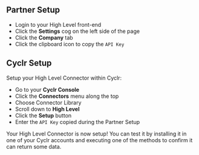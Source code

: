 
<section class="setup partner" markdown="1">

## Partner Setup

<div class="section-content" markdown="1">

- Login to your High Level front-end 
- Click the **Settings** cog on the left side of the page
- Click the **Company** tab
- Click the clipboard icon to copy the `API Key`

</div>

</section>

<section class="setup cyclr" markdown="1">

## Cyclr Setup

<div class="section-content" markdown="1">

Setup your High Level Connector within Cyclr:

- Go to your **Cyclr Console**
- Click the **Connectors** menu along the top
- Choose Connector Library
- Scroll down to **High Level**
- Click the **Setup** button
- Enter the `API Key` copied during the Partner Setup

Your High Level Connector is now setup! You can test it by installing it in one of your Cyclr accounts and executing one of the methods to confirm it can return some data.

</div>

</section>
